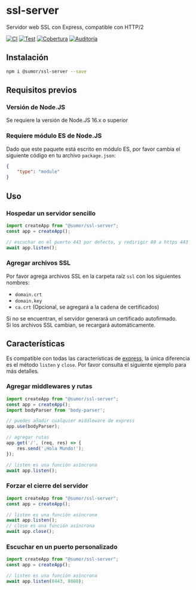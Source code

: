 # ssl-server
Servidor web SSL con Express, compatible con HTTP/2

[![CI](https://github.com/sumor-cloud/ssl-server/actions/workflows/ci.yml/badge.svg)](https://github.com/sumor-cloud/ssl-server/actions/workflows/ci.yml)
[![Test](https://github.com/sumor-cloud/ssl-server/actions/workflows/ut.yml/badge.svg)](https://github.com/sumor-cloud/ssl-server/actions/workflows/ut.yml)
[![Cobertura](https://github.com/sumor-cloud/ssl-server/actions/workflows/coverage.yml/badge.svg)](https://github.com/sumor-cloud/ssl-server/actions/workflows/coverage.yml)
[![Auditoría](https://github.com/sumor-cloud/ssl-server/actions/workflows/audit.yml/badge.svg)](https://github.com/sumor-cloud/ssl-server/actions/workflows/audit.yml)

## Instalación
```bash
npm i @sumor/ssl-server --save
```

## Requisitos previos

### Versión de Node.JS
Se requiere la versión de Node.JS 16.x o superior

### Requiere módulo ES de Node.JS
Dado que este paquete está escrito en módulo ES,
por favor cambia el siguiente código en tu archivo ```package.json```:
```json
{
    "type": "module"
}
```

## Uso

### Hospedar un servidor sencillo

```javascript
import createApp from "@sumor/ssl-server";
const app = createApp();

// escuchar en el puerto 443 por defecto, y redirigir 80 a https 443
await app.listen();
```


### Agregar archivos SSL
Por favor agrega archivos SSL en la carpeta raíz ```ssl``` con los siguientes nombres:
- ```domain.crt```
- ```domain.key```
- ```ca.crt``` (Opcional, se agregará a la cadena de certificados)

Si no se encuentran, el servidor generará un certificado autofirmado.  
Si los archivos SSL cambian, se recargará automáticamente.

## Características

Es compatible con todas las características de [express](https://www.npmjs.com/package/express), la única diferencia es el método ```listen``` y ```close```. Por favor consulta el siguiente ejemplo para más detalles.

### Agregar middlewares y rutas

```javascript
import createApp from "@sumor/ssl-server";
const app = createApp();
import bodyParser from 'body-parser';

// puedes añadir cualquier middleware de express
app.use(bodyParser);

// agregar rutas
app.get('/', (req, res) => {
    res.send('¡Hola Mundo!');
});

// listen es una función asíncrona
await app.listen();
```

### Forzar el cierre del servidor

```javascript
import createApp from "@sumor/ssl-server";
const app = createApp();

// listen es una función asíncrona
await app.listen();
// close es una función asíncrona
await app.close();
```

### Escuchar en un puerto personalizado

```javascript
import createApp from "@sumor/ssl-server";
const app = createApp();

// listen es una función asíncrona
await app.listen(8443, 8080);
```  